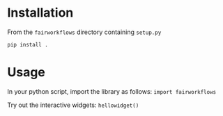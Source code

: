 # Installation

From the ```fairworkflows``` directory containing ```setup.py```
```
pip install .
```

# Usage
In your python script, import the library as follows:
```import fairworkflows```

Try out the interactive widgets:
```hellowidget()```
